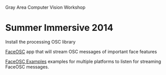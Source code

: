 
Gray Area Computer Vision Workshop

Summer Immersive 2014
================================

Install the processing OSC library

[FaceOSC]( https://github.com/kylemcdonald/ofxFaceTracker/downloads ) app that will stream OSC messages of important face features

[FaceOSC Examples]( https://github.com/CreativeInquiry/FaceOSC-Templates ) examples for multiple platforms to listen for streaming FaceOSC messages.







